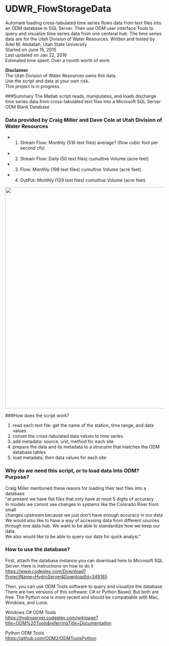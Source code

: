 # UDWR_FlowStorageData
Automate loading cross-tabulated time series flows data from text files into an ODM database in SQL Server. Then use ODM user interface Tools to query and visualize time series data from one centeral hub. The time series data are for the Utah Division of Water Resources. 
Written and tested by Adel M. Abdallah, Utah State University  
Started on June 15, 2015   
Last updated on Jan 22, 2016   
Estimated time spent: Over a month worth of work  

**Disclaimer**   
The Utah Division of Water Resources owns this data.  
Use the script and data at your own risk.   
This project is in progress.   

###Summary
The Matlab script reads, manipulates, and loads discharge time series data from 
cross-tabulated text files into a Microsoft SQL Server ODM Blank Database

### Data provided by Craig Miller and Dave Cole at Utah Division of Water Resources      

* 1. Stream Flow: Monthly (516 text files)   average? (flow cubic foot per second cfs)
* 2. Stream Flow: Daily (50 text files)  cumultive Volume (acre feet)   
* 3. Flow: Monthly (198 text files)  cumultive Volume (acre feet)  
* 4. OutPut: Monthly (129 text files)  cumultive Volume (acre feet)  

<img src="https://github.com/amabdallah/UDWR_FlowStorageData/blob/master/DataLoadingConceptual.JPG" width= "700">     


###How does the script work?
 1. read each text file: get the name of the station, time range, and data values    
 2. convet the cross-tabulated data values to time series   
 3. add metadata: source, unit, method for each site   
 4. prepare the data and its metadata to a strucutre that matches the ODM database tables    
 5. load metadata, then data values for each site   


### Why do we need this script, or to load data into ODM? Purpose?
Craig Miller mentioned these reaons for loading their text files into a database   
"at present we have flat files that only have at most 5 digits of accuracy.   
In models we cannot see changes in systems like the Colorado River from small   
changes upstream because we just don't have enough accuracy in our data    
We would also like to have a way of accessing data from different sources    
through one data hub.  We want to be able to standardize how we keep our data.  
We also would like to be able to query our data for quick analysi."    

### How to use the database?  
First, attach the database instance you can download here to Microsoft SQL Server. Here is instructions on how to do it 
https://www.codeplex.com/Download?ProjectName=HydroServer&DownloadId=349185

Then, you can use ODM Tools software to query and visualize the database   
There are two versions of this software: C# or Python Based. But both are free. The Python one is more recent and should be compatiable with Mac, Windows, and Lunix. 

Windows C# ODM Tools    
https://hydroserver.codeplex.com/wikipage?title=ODM%20Tools&referringTitle=Documentation

Python ODM Tools    
https://github.com/ODM2/ODMToolsPython


